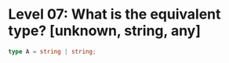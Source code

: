 # Level 07: What is the equivalent type? [unknown, string, any]

```typescript
type A = string | string;
```
